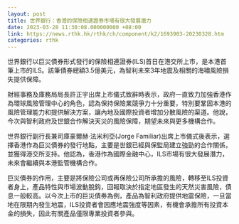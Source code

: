 ```yaml
---
layout: post
title: 世界銀行：香港的保險相連證券市場有很大發展潛力
date: 2023-03-28 11:30:08.000000000 +08:00
link: https://news.rthk.hk/rthk/ch/component/k2/1693903-20230328.htm
categories: rthk
---
```


世界銀行以巨災債券形式發行的保險相連證券(ILS)首日在港交所上市，是本港首筆上市的ILS。該筆債券總額3.5億美元，為智利未來3年地震及相關的海嘯風險損失提供保障。

財經事務及庫務局局長許正宇出席上市儀式致辭時表示，政府一直致力加強香港作為環球風險管理中心的角色，認為保持保險業競爭力十分重要，特別要鞏固本港的風險管理能力和提供解決方案，讓內地及國際投資者增加分散風險的渠道。他說，今次與智利政府及世銀合作解決天災的風險保障，期望未來與更多機構合作。

世界銀行副行長兼司庫豪爾赫‧法米利亞(Jorge Familiar)出席上市儀式後表示，選擇香港作為巨災債券的發行地點，主要是世銀已經與保監局建立強勁的合作關係，並獲得港交所支持。他認為，香港作為國際金融中心，ILS市場有很大發展潛力，未來會繼續與本港監管機構合作。

巨災債券的作用，主要是將保險公司或再保險公司所承擔的風險，轉移至ILS投資者身上，產品特性與市場波動脫鈎，回報取決於指定地區發生的天然災害風險，債息一般較高。以今次上市的巨災債券為例，產品為智利政府提供地震保險，一旦當地在限期內發生地震，ILS投資者會因應地震強度等因素，有機會承擔所有投資本金的損失，因此有關產品僅限專業投資者參與。
